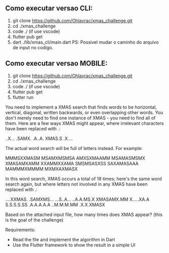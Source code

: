 ## Como executar versao CLI:

1. git clone https://github.com/Ohlavrac/xmas_challenge.git
2. cd ./xmas_challenge
3. code ./ (if use vscode)
4. flutter pub get
5. dart ./lib/xmas_cli/main.dart
PS: Possivel mudar o caminho do arquivo de input no codigo.

## Como executar versao MOBILE:

1. git clone https://github.com/Ohlavrac/xmas_challenge.git
2. cd ./xmas_challenge
3. code ./ (if use vscode)
4. flutter pub get
5. flutter run


You need to implement a XMAS search that finds words to be horizontal, vertical, diagonal, written backwards, or even overlapping other words. You don't merely need to find one instance of XMAS - you need to find all of them. Here are a few ways XMAS might appear, where irrelevant characters have been replaced with .:

..X...
.SAMX.
.A..A.
XMAS.S
.X....

The actual word search will be full of letters instead. For example:

MMMSXXMASM
MSAMXMSMSA
AMXSXMAAMM
MSAMASMSMX
XMASAMXAMM
XXAMMXXAMA
SMSMSASXSS
SAXAMASAAA
MAMMMXMMMM
MXMXAXMASX

In this word search, XMAS occurs a total of 18 times; here's the same word search again, but where letters not involved in any XMAS have been replaced with .:

....XXMAS.
.SAMXMS...
...S..A...
..A.A.MS.X
XMASAMX.MM
X.....XA.A
S.S.S.S.SS
.A.A.A.A.A
..M.M.M.MM
.X.X.XMASX

Based on the attached input file, how many times does XMAS appear? (this is the goal of the challenge)

Requirements:

- Read the file and implement the algorithm in Dart
- Use the Flutter framework to show the result in a simple UI
